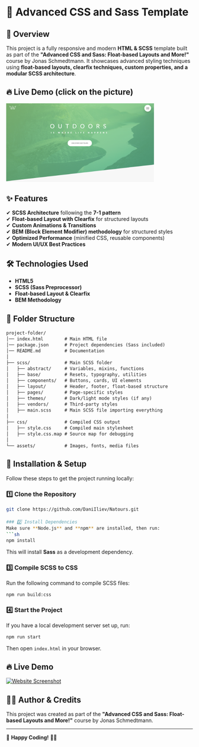 # 🎨 Advanced CSS and Sass Template

## 📌 Overview
This project is a fully responsive and modern **HTML & SCSS** template built as part of the **"Advanced CSS and Sass: Float-based Layouts and More!"** course by Jonas Schmedtmann. It showcases advanced styling techniques using **float-based layouts, clearfix techniques, custom properties, and a modular SCSS architecture**.

## 🔥 Live Demo (click on the picture)
[<img src="img/NatoursSCR.png" width="400" />](https://daniiliev.github.io/Natours/) 


## ✨ Features
✔ **SCSS Architecture** following the **7-1 pattern**  
✔ **Float-based Layout with Clearfix** for structured layouts  
✔ **Custom Animations & Transitions**  
✔ **BEM (Block Element Modifier) methodology** for structured styles  
✔ **Optimized Performance** (minified CSS, reusable components)  
✔ **Modern UI/UX Best Practices**  

## 🛠 Technologies Used
- **HTML5**
- **SCSS (Sass Preprocessor)**
- **Float-based Layout & Clearfix**
- **BEM Methodology**

## 📁 Folder Structure
```
project-folder/
│── index.html        # Main HTML file
│── package.json      # Project dependencies (Sass included)
│── README.md         # Documentation
│
├── scss/             # Main SCSS folder
│   ├── abstract/     # Variables, mixins, functions
│   ├── base/         # Resets, typography, utilities
│   ├── components/   # Buttons, cards, UI elements
│   ├── layout/       # Header, footer, float-based structure
│   ├── pages/        # Page-specific styles
│   ├── themes/       # Dark/light mode styles (if any)
│   ├── vendors/      # Third-party styles
│   ├── main.scss     # Main SCSS file importing everything
│
├── css/              # Compiled CSS output
│   ├── style.css     # Compiled main stylesheet
│   ├── style.css.map # Source map for debugging
│
└── assets/           # Images, fonts, media files
```

## 🚀 Installation & Setup
Follow these steps to get the project running locally:

### 1️⃣ Clone the Repository
```sh
git clone https://github.com/DaniIliev/Natours.git

### 2️⃣ Install Dependencies
Make sure **Node.js** and **npm** are installed, then run:
```sh
npm install
```
This will install **Sass** as a development dependency.

### 3️⃣ Compile SCSS to CSS
Run the following command to compile SCSS files:
```sh
npm run build:css
```

### 4️⃣ Start the Project
If you have a local development server set up, run:
```sh
npm run start
```
Then open `index.html` in your browser.

## 🔥 Live Demo
[![Website Screenshot](assets/screenshot.png)](https://your-username.github.io/your-repository/)

## 👨‍💻 Author & Credits
This project was created as part of the **"Advanced CSS and Sass: Float-based Layouts and More!"** course by Jonas Schmedtmann.

---
🚀 **Happy Coding!** 🎨✨





